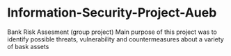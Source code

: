 # Information-Security-Project-Aueb
Bank Risk Assesment (group project)
Main purpose of this project was to identify possible threats, vulnerability and countermeasures about a variety of bask assets
